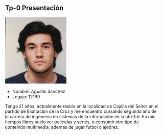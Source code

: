 ## Tp-0 Presentación 

![foto|100](foto.jpg)

- Nombre: Agustín Sánchez
- Legajo: 12189

Tengo 21 años, actualmente resido en la localidad de Capilla del Señor en el partido de Exaltación de la Cruz
y me encuentro cursando segundo año de la carrera de ingeniería en sistemas de la información en la utn-frd. 
En mis tiempos libres suelo ver peliculas y series, o consumir otro tipo de contenido multimedia; 
ademas de jugar futbol o ajedrez.